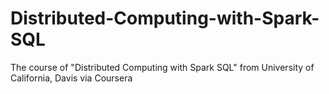 # Distributed-Computing-with-Spark-SQL
The course of "Distributed Computing with Spark SQL" from University of California, Davis via Coursera

